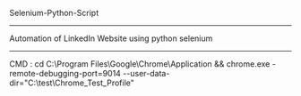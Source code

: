 Selenium-Python-Script

-----------------------------------------------------------------------

Automation of LinkedIn Website using python selenium

-----------------------------------------------------------------------
CMD : cd C:\Program Files\Google\Chrome\Application && chrome.exe -remote-debugging-port=9014 --user-data-dir="C:\test\Chrome_Test_Profile"
